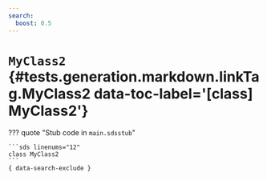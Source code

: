 ```yaml
---
search:
  boost: 0.5
---
```


[//]: # (DO NOT EDIT THIS FILE DIRECTLY. Instead, edit the corresponding stub file and execute `npm run docs:api`.)

# <code class="doc-symbol doc-symbol-class"></code> `MyClass2` {#tests.generation.markdown.linkTag.MyClass2 data-toc-label='[class] MyClass2'}

??? quote "Stub code in `main.sdsstub`"

    ```sds linenums="12"
    class MyClass2
    ```
    { data-search-exclude }
